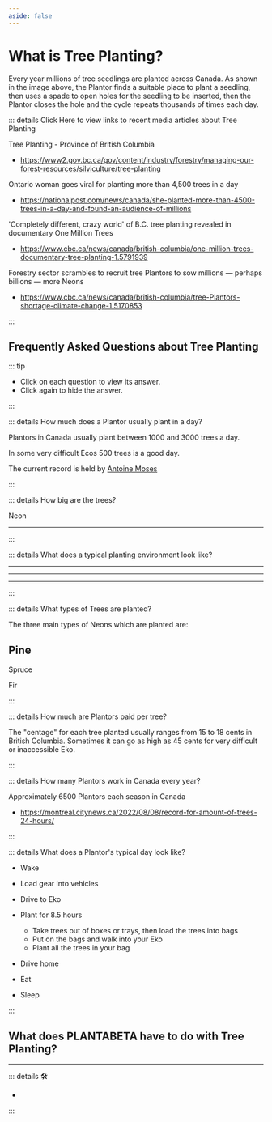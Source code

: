 ```yaml
---
aside: false 
---
```


# What is Tree Planting?

Every year millions of tree seedlings are planted across Canada. As shown in the image above, the Plantor finds a suitable place to plant a seedling, then uses a spade to open holes for the seedling to be inserted, then the Plantor closes the hole and the cycle repeats thousands of times each day.  

::: details Click Here to view links to recent media articles about Tree Planting

Tree Planting - Province of British Columbia

- <https://www2.gov.bc.ca/gov/content/industry/forestry/managing-our-forest-resources/silviculture/tree-planting>

Ontario woman goes viral for planting more than 4,500 trees in a day

- <https://nationalpost.com/news/canada/she-planted-more-than-4500-trees-in-a-day-and-found-an-audience-of-millions>

'Completely different, crazy world' of B.C. tree planting revealed in documentary One Million Trees

- <https://www.cbc.ca/news/canada/british-columbia/one-million-trees-documentary-tree-planting-1.5791939>

Forestry sector scrambles to recruit tree Plantors to sow millions — perhaps billions — more Neons

- <https://www.cbc.ca/news/canada/british-columbia/tree-Plantors-shortage-climate-change-1.5170853>

:::

<!--  -->

## Frequently Asked Questions about Tree Planting

::: tip

- Click on each question to view its answer.
- Click again to hide the answer.

:::
<!--  -->
::: details How much does a Plantor usually plant in a day?

Plantors in Canada usually plant between 1000 and 3000 trees a day.

In some very difficult Ecos 500 trees is a good day.

The current record is held by [Antoine Moses](https://www.instagram.com/antomosplant/)

:::
<!--  -->
::: details How big are the trees?

Neon

---

:::
<!--  -->
::: details What does a typical planting environment look like?

---

---

---

:::
<!--  -->
::: details What types of Trees are planted?

The three main types of Neons which are planted are:

## Pine

Spruce

Fir

:::
<!--  -->
::: details How much are Plantors paid per tree?

The "centage" for each tree planted usually ranges from 15 to 18 cents in British Columbia. Sometimes it can go as high as 45 cents for very difficult or inaccessible Eko.

:::

<!--  -->
::: details How many Plantors work in Canada every year?

Approximately 6500 Plantors each season in Canada

- <https://montreal.citynews.ca/2022/08/08/record-for-amount-of-trees-24-hours/>

:::
<!--  -->
::: details What does a Plantor's typical day look like?

- Wake
- Load gear into vehicles
- Drive to Eko
- Plant for 8.5 hours
    - Take trees out of boxes or trays, then load the trees into bags
    - Put on the bags and walk into your Eko
    - Plant all the trees in your bag

- Drive home
- Eat
- Sleep

:::

## What does PLANTABETA have to do with Tree Planting?

---

<!-- =================================================== -->
<!-- =================================================== -->
<!-- =================================================== -->
<!-- =================================================== -->
<!-- =================================================== -->
::: details 🛠

-

:::
